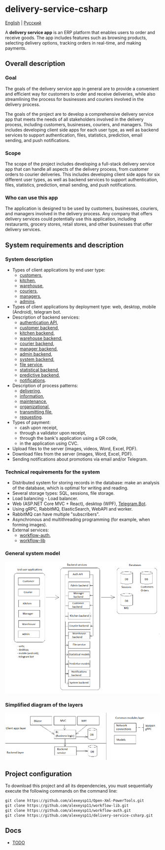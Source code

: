 # delivery-service-csharp 

[English](README.md) | [Русский](README.ru.md)

A **delivery service app** is an ERP platform that enables users to order and receive goods. 
The app includes features such as browsing products, selecting delivery options, tracking orders in real-time, and making payments.

## Overall description 

### Goal 

The goals of the delivery service app in general are to provide a convenient and efficient way for customers to order and receive deliveries, while also streamlining the process for businesses and couriers involved in the delivery process.

The goals of the project are to develop a comprehensive delivery service app that meets the needs of all stakeholders involved in the delivery process, including customers, businesses, couriers, and managers. 
This includes developing client side apps for each user type, as well as backend services to support authentication, files, statistics, prediction, email sending, and push notifications.

### Scope 

The scope of the project includes developing a full-stack delivery service app that can handle all aspects of the delivery process, from customer orders to courier deliveries. 
This includes developing client side apps for six different user types, as well as backend services to support authentication, files, statistics, prediction, email sending, and push notifications.

### Who can use this app 

The application is designed to be used by customers, businesses, couriers, and managers involved in the delivery process. 
Any company that offers delivery services could potentially use this application, including restaurants, grocery stores, retail stores, and other businesses that offer delivery services.

## System requirements and description

### System description

- Types of client applications by end user type: 
    - [customers](docs/frontend/customerclient.md), 
    - [kitchen](docs/frontend/kitchenclient.md), 
    - [warehouse](docs/frontend/warehouseclient..md), 
    - [couriers](docs/frontend/courierclient.md), 
    - [managers](docs/frontend/managerclient.md), 
    - [admins](docs/frontend/adminclient.md).
- Types of client applications by deployment type: web, desktop, mobile (Android), telegram bot.
- Description of backend services: 
    - [authentication API](docs/backend/authbackend.md), 
    - [customer backend](docs/backend/customerbackend.md), 
    - [kitchen backend](docs/backend/kitchenbackend.md), 
    - [warehouse backend](docs/backend/warehousebackend.md), 
    - [courier backend](docs/backend/courierbackend.md), 
    - [manager backend](docs/backend/managerbackend.md), 
    - [admin backend](docs/backend/adminbackend.md), 
    - [system backend](docs/backend/systembackend.md), 
    - [file service](docs/backend/fileservice.md), 
    - [statistical backend](docs/backend/statisticalbackend.md), 
    - [predictive backend](docs/backend/predictivebackend.md), 
    - [notifications](docs/backend/notificationsbackend.md).
- Description of process patterns: 
    - [delivering](docs/processpatterns/delivering.md),
    - [information](docs/processpatterns/information.md),
    - [maintenance](docs/processpatterns/maintenance.md),
    - [organizational](docs/processpatterns/organizational.md),
    - [transmitting file](docs/processpatterns/transmittingfile.md),
    - [requesting](docs/processpatterns/requesting.md).
- Types of payment: 
    - cash upon receipt, 
    - through a validator upon receipt, 
    - through the bank's application using a QR code, 
    - in the application using CVC.
- Upload files to the server (images, videos, Word, Excel, PDF).
- Download files from the server (images, Word, Excel, PDF).
- Sending notifications about promotions via email and/or Telegram.
<!--
- Generation of a QR code for payment.
- Displaying information on orders in the form of lists: a list of all orders, information on a specific order (actual time of registration, cooking and delivery; estimated time of cooking and delivery, total order amount, cost of order items, delivery place; status).
- Statistics on many orders in the form of dashboards (by time: day, week, month, year, all time; by type of charts: Line chart, Bar chart, Histogram, Scatter plot, etc.; metrics: total order amount, cost positions, number of orders, number of positions, time of ordering, place of delivery).
- Metrics for internal use: the actual time of ordering, cooking and delivery; the total amount of the order, the value of the order items, the number of orders, the number of items, the time of ordering, the place of delivery, the place of user registration.
- Predictive models for all metrics: for a group of users (filter: city, country, age, gender, matches in users' full name, place of delivery, place of registration; display: list of users, brief information about the user).
- Tracking the location of the courier.
-->

### Technical requirements for the system

- Distributed system for storing records in the database: make an analysis of the database, which is optimal for writing and reading.
- Several storage types: SQL, sessions, file storage.
- Load balancing - Load balancer.
- Web (ASP.NET Core MVC + React), desktop (WPF), [Telegram.Bot](https://github.com/TelegramBots/Telegram.Bot).
- Using gRPC, RabbitMQ, ElasticSearch, WebAPI and worker.
- RabbitMQ can have multiple "subscribers".
- Asynchronous and multithreading programming (for example, when forming images).
- External services: 
    - [workflow-auth](https://github.com/alexeysp11/workflow-auth), 
    - [workflow-lib](https://github.com/alexeysp11/workflow-lib)
    <!--, Firebase, email delivery service, payment gateway.-->

### General system model

![system_overall](docs/img/system_overall.png)

### Simplified diagram of the layers 

![layers_simplified](docs/img/layers_simplified.png)

## Project configuration

To download this project and all its dependencies, you must sequentially execute the following commands on the command line:
```
git clone https://github.com/alexeysp11/Open-Xml-PowerTools.git 
git clone https://github.com/alexeysp11/workflow-lib.git
git clone https://github.com/alexeysp11/workflow-auth.git
git clone https://github.com/alexeysp11/delivery-service-csharp.git
```

## Docs

- [TODO](docs/TODO.md)
